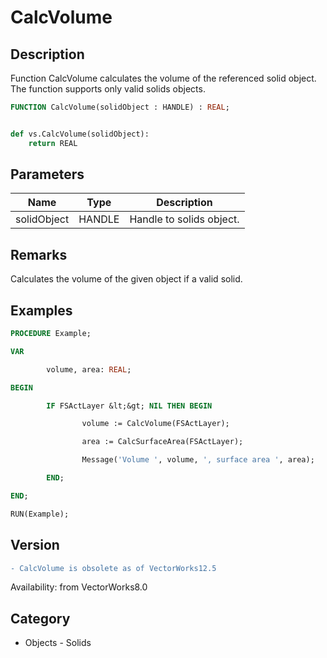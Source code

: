 # CalcVolume

## Description
Function CalcVolume calculates the volume of the referenced solid object. The function supports only valid solids objects.

```pascal
FUNCTION CalcVolume(solidObject : HANDLE) : REAL;
```

```python

def vs.CalcVolume(solidObject):
    return REAL
```

## Parameters
|Name|Type|Description|
|---|---|---|
|solidObject|HANDLE|Handle to solids object.|

## Remarks
Calculates the volume of the given object if a valid solid.

## Examples
```pascal
PROCEDURE Example;

VAR

        volume, area: REAL;

BEGIN

        IF FSActLayer &lt;&gt; NIL THEN BEGIN

                volume := CalcVolume(FSActLayer);

                area := CalcSurfaceArea(FSActLayer);

                Message('Volume ', volume, ', surface area ', area);

        END;

END;

RUN(Example);
```

## Version
```diff
- CalcVolume is obsolete as of VectorWorks12.5
```

Availability: from VectorWorks8.0
## Category
* Objects - Solids

